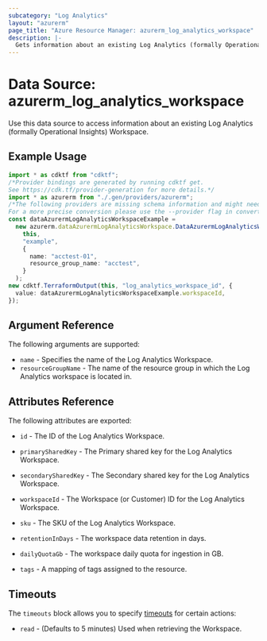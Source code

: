 ```yaml
---
subcategory: "Log Analytics"
layout: "azurerm"
page_title: "Azure Resource Manager: azurerm_log_analytics_workspace"
description: |-
  Gets information about an existing Log Analytics (formally Operational Insights) Workspace.
---
```


# Data Source: azurerm\_log\_analytics\_workspace

Use this data source to access information about an existing Log Analytics (formally Operational Insights) Workspace.

## Example Usage

```typescript
import * as cdktf from "cdktf";
/*Provider bindings are generated by running cdktf get.
See https://cdk.tf/provider-generation for more details.*/
import * as azurerm from "./.gen/providers/azurerm";
/*The following providers are missing schema information and might need manual adjustments to synthesize correctly: azurerm.
For a more precise conversion please use the --provider flag in convert.*/
const dataAzurermLogAnalyticsWorkspaceExample =
  new azurerm.dataAzurermLogAnalyticsWorkspace.DataAzurermLogAnalyticsWorkspace(
    this,
    "example",
    {
      name: "acctest-01",
      resource_group_name: "acctest",
    }
  );
new cdktf.TerraformOutput(this, "log_analytics_workspace_id", {
  value: dataAzurermLogAnalyticsWorkspaceExample.workspaceId,
});

```

## Argument Reference

The following arguments are supported:

* `name` - Specifies the name of the Log Analytics Workspace.
* `resourceGroupName` - The name of the resource group in which the Log Analytics workspace is located in.

## Attributes Reference

The following attributes are exported:

*   `id` - The ID of the Log Analytics Workspace.

*   `primarySharedKey` - The Primary shared key for the Log Analytics Workspace.

*   `secondarySharedKey` - The Secondary shared key for the Log Analytics Workspace.

*   `workspaceId` - The Workspace (or Customer) ID for the Log Analytics Workspace.

*   `sku` - The SKU of the Log Analytics Workspace.

*   `retentionInDays` - The workspace data retention in days.

*   `dailyQuotaGb` - The workspace daily quota for ingestion in GB.

*   `tags` - A mapping of tags assigned to the resource.

## Timeouts

The `timeouts` block allows you to specify [timeouts](https://www.terraform.io/language/resources/syntax#operation-timeouts) for certain actions:

* `read` - (Defaults to 5 minutes) Used when retrieving the Workspace.
